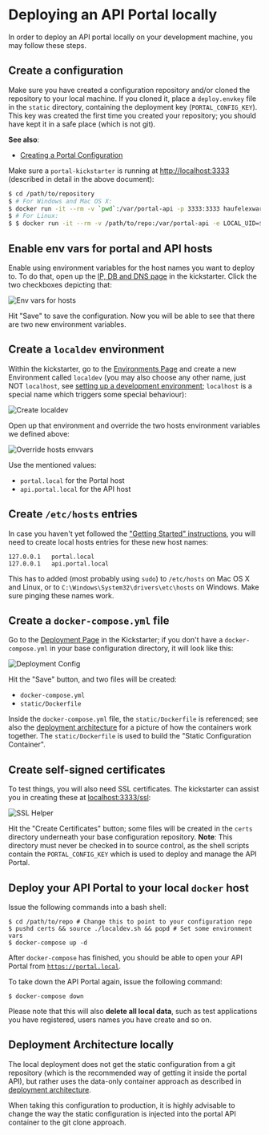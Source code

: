 # Deploying an API Portal locally

In order to deploy an API portal locally on your development machine, you may follow these steps.

## Create a configuration

Make sure you have created a configuration repository and/or cloned the repository to your local machine. If you cloned it, place a `deploy.envkey` file in the `static` directory, containing the deployment key (`PORTAL_CONFIG_KEY`). This key was created the first time you created your repository; you should have kept it in a safe place (which is not git).

**See also**:

* [Creating a Portal Configuration](creating-a-portal-configuration.md)

Make sure a `portal-kickstarter` is running at [http://localhost:3333](http://localhost:3333) (described in detail in the above document):

```bash
$ cd /path/to/repository
$ # For Windows and Mac OS X:
$ docker run -it --rm -v `pwd`:/var/portal-api -p 3333:3333 haufelexware/wicked.portal-kickstarter
$ # For Linux:
$ $ docker run -it --rm -v /path/to/repo:/var/portal-api -e LOCAL_UID=$(id -u) -e LOCAL_GID=$(id -g) -p 3333:3333 haufelexware/wicked.portal-kickstarter
```

## Enable env vars for portal and API hosts

Enable using environment variables for the host names you want to deploy to. To do that, open up the [IP, DB and DNS page](http://localhost:3333/ipconfig) in the kickstarter. Click the two checkboxes depicting that:

![Env vars for hosts](images/deploy-hosts-envvars.png)

Hit "Save" to save the configuration. Now you will be able to see that there are two new environment variables.

## Create a `localdev` environment

Within the kickstarter, go to the [Environments Page](http://localhost:3333/envs) and create a new Environment called `localdev` (you may also choose any other name, just NOT `localhost`, see [setting up a development environment](development-environment.md); `localhost` is a special name which triggers some special behaviour):

![Create localdev](images/deploy-env-localdev.png)

Open up that environment and override the two hosts environment variables we defined above:

![Override hosts envvars](images/deploy-env-override-hosts.png)

Use the mentioned values:

* `portal.local` for the Portal host
* `api.portal.local` for the API host

## Create `/etc/hosts` entries

In case you haven't yet followed the ["Getting Started" instructions](http://wicked.haufe.io/gettingstarted.html), you will need to create local hosts entries for these new host names:

```
127.0.0.1   portal.local
127.0.0.1   api.portal.local
```

This has to added (most probably using `sudo`) to `/etc/hosts` on Mac OS X and Linux, or to `C:\Windows\System32\drivers\etc\hosts` on Windows. Make sure pinging these names work. 

## Create a `docker-compose.yml` file

Go to the [Deployment Page](http://localhost:3333/deploy) in the Kickstarter; if you don't have a `docker-compose.yml` in your base configuration directory, it will look like this:

![Deployment Config](images/deploy-config.png)

Hit the "Save" button, and two files will be created:

* `docker-compose.yml`
* `static/Dockerfile`

Inside the `docker-compose.yml` file, the `static/Dockerfile` is referenced; see also the [deployment architecture](deployment-architecture.md) for a picture of how the containers work together. The `static/Dockerfile` is used to build the "Static Configuration Container".

## Create self-signed certificates

To test things, you will also need SSL certificates. The kickstarter can assist you in creating these at [localhost:3333/ssl](http://localhost:3333/ssl):

![SSL Helper](images/deploy-ssl-helper.png)

Hit the "Create Certificates" button; some files will be created in the `certs` directory underneath your base configuration repository. **Note**: This directory must never be checked in to source control, as the shell scripts contain the `PORTAL_CONFIG_KEY` which is used to deploy and manage the API Portal.

## Deploy your API Portal to your local `docker` host

Issue the following commands into a bash shell:

```
$ cd /path/to/repo # Change this to point to your configuration repo
$ pushd certs && source ./localdev.sh && popd # Set some environment vars
$ docker-compose up -d
```

After `docker-compose` has finished, you should be able to open your API Portal from [`https://portal.local`](https://portal.local).

To take down the API Portal again, issue the following command:

```
$ docker-compose down
```

Please note that this will also **delete all local data**, such as test applications you have registered, users names you have create and so on.

## Deployment Architecture locally

The local deployment does not get the static configuration from a git repository (which is the recommended way of getting it inside the portal API), but rather uses the data-only container approach as described in [deployment architecture](deployment-architecture.md).

When taking this configuration to production, it is highly advisable to change the way the static configuration is injected into the portal API container to the git clone approach.
